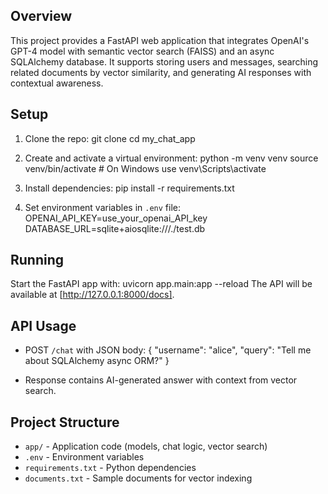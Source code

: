 ## Overview
This project provides a FastAPI web application that integrates OpenAI's GPT-4 model with semantic vector search (FAISS) and an async SQLAlchemy database. It supports storing users and messages, searching related documents by vector similarity, and generating AI responses with contextual awareness.

## Setup
1. Clone the repo:
git clone <repo-url>
cd my_chat_app

2. Create and activate a virtual environment:
python -m venv venv
source venv/bin/activate # On Windows use venv\Scripts\activate

3. Install dependencies:
pip install -r requirements.txt

4. Set environment variables in `.env` file:
OPENAI_API_KEY=use_your_openai_API_key
DATABASE_URL=sqlite+aiosqlite:///./test.db

## Running
Start the FastAPI app with:   uvicorn app.main:app --reload
The API will be available at [http://127.0.0.1:8000/docs].

## API Usage

- POST `/chat` with JSON body:
{
"username": "alice",
"query": "Tell me about SQLAlchemy async ORM?"
}

- Response contains AI-generated answer with context from vector search.

## Project Structure

- `app/` - Application code (models, chat logic, vector search)
- `.env` - Environment variables
- `requirements.txt` - Python dependencies
- `documents.txt` - Sample documents for vector indexing
